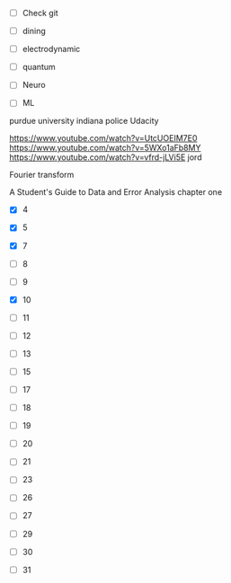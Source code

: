 

- [ ] Check git
- [ ] dining
- [ ] electrodynamic
- [ ] quantum
- [ ] Neuro
- [ ] ML


purdue university indiana police
Udacity


https://www.youtube.com/watch?v=UtcUOEIM7E0
https://www.youtube.com/watch?v=5WXo1aFb8MY
https://www.youtube.com/watch?v=vfrd-jLVi5E
jord



Fourier transform 



A Student's Guide to Data and Error Analysis 
 chapter one
- [x] 4
- [x] 5
- [x] 7
- [ ] 8
- [ ] 9
- [x] 10
- [ ] 11
- [ ] 12
- [ ] 13
- [ ] 15
- [ ] 17
- [ ] 18
- [ ] 19
- [ ] 20
- [ ] 21
- [ ] 23
- [ ] 26
- [ ] 27
- [ ] 29
- [ ] 30
- [ ] 31

